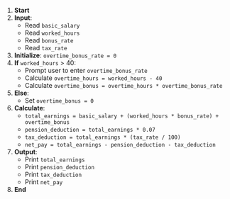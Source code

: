 1. **Start**
2. **Input**: 
   - Read `basic_salary`
   - Read `worked_hours`
   - Read `bonus_rate`
   - Read `tax_rate`
3. **Initialize**: `overtime_bonus_rate = 0`
4. **If** `worked_hours` > 40:
   - Prompt user to enter `overtime_bonus_rate`
   - Calculate `overtime_hours = worked_hours - 40`
   - Calculate `overtime_bonus = overtime_hours * overtime_bonus_rate`
5. **Else**:
   - Set `overtime_bonus = 0`
6. **Calculate**:
   - `total_earnings = basic_salary + (worked_hours * bonus_rate) + overtime_bonus`
   - `pension_deduction = total_earnings * 0.07`
   - `tax_deduction = total_earnings * (tax_rate / 100)`
   - `net_pay = total_earnings - pension_deduction - tax_deduction`
7. **Output**:
   - Print `total_earnings`
   - Print `pension_deduction`
   - Print `tax_deduction`
   - Print `net_pay`
8. **End**
